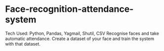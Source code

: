 # Face-recognition-attendance-system
Tech Used: Python, Pandas, Yagmail, Shutil, CSV
Recognise faces and take automatic attendance.
Create a dataset of your face and train the system with that dataset.
